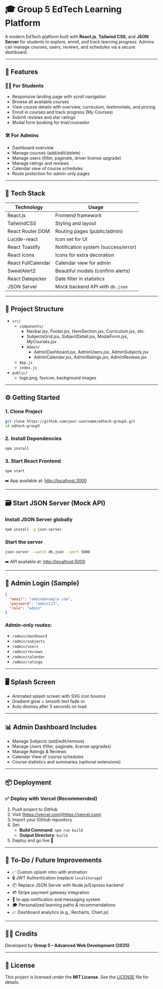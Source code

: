 # 🎓 Group 5 EdTech Learning Platform

A modern EdTech platform built with **React.js**, **Tailwind CSS**, and **JSON Server** for students to explore, enroll, and track learning progress. Admins can manage courses, users, reviews, and schedules via a secure dashboard.

---

## 🚀 Features

### 👩‍🎓 For Students

- Responsive landing page with scroll navigation  
- Browse all available courses  
- View course details with overview, curriculum, testimonials, and pricing  
- Enroll in courses and track progress (My Courses)  
- Submit reviews and star ratings  
- Modal form booking for trial/counselor  

### 🛠️ For Admins

- Dashboard overview  
- Manage courses (add/edit/delete)  
- Manage users (filter, paginate, driver license upgrade)  
- Manage ratings and reviews  
- Calendar view of course schedules  
- Route protection for admin-only pages  

---

## 🧱 Tech Stack

| Technology         | Usage                                |
|--------------------|----------------------------------------|
| React.js           | Frontend framework                     |
| TailwindCSS        | Styling and layout                     |
| React Router DOM   | Routing pages (public/admin)           |
| Lucide-react       | Icon set for UI                        |
| React Toastify     | Notification system (success/error)    |
| React Icons        | Icons for extra decoration             |
| React FullCalendar | Calendar view for admin                |
| SweetAlert2        | Beautiful modals (confirm alerts)      |
| React Datepicker   | Date filter in statistics              |
| JSON Server        | Mock backend API with `db.json`        |

---

## 📁 Project Structure

- `src/`
  - `components/`
    - Navbar.jsx, Footer.jsx, HeroSection.jsx, Curriculum.jsx, etc.
    - SubjectsGrid.jsx, SubjectDetail.jsx, ModalForm.jsx, MyCourses.jsx
    - `Admin/`
      - AdminDashboard.jsx, AdminUsers.jsx, AdminSubjects.jsx
      - AdminCalendar.jsx, AdminRatings.jsx, AdminReviews.jsx
  - `App.js`
  - `index.js`
- `public/`
  - logo.png, favicon, background images

---

## ⚙️ Getting Started

### 1. Clone Project

```bash
git clone https://github.com/your-username/edtech-group5.git
cd edtech-group5
```

### 2. Install Dependencies

```bash
npm install
```

### 3. Start React Frontend

```bash
npm start
```

➡️ App available at: [http://localhost:3000](http://localhost:3000)

---

## 🗃️ Start JSON Server (Mock API)

### Install JSON Server globally

```bash
npm install -g json-server
```

### Start the server

```bash
json-server --watch db.json --port 5000
```

➡️ API available at: [http://localhost:5000](http://localhost:5000)

---

## 🔐 Admin Login (Sample)

```json
{
  "email": "admin@example.com",
  "password": "admin123",
  "role": "admin"
}
```

### Admin-only routes:

- `/admin/dashboard`
- `/admin/subjects`
- `/admin/users`
- `/admin/reviews`
- `/admin/calendar`
- `/admin/ratings`

---

## 🖥️ Splash Screen

- Animated splash screen with SVG icon bounce  
- Gradient glow + smooth text fade-in  
- Auto dismiss after 3 seconds on load  

---

## 📊 Admin Dashboard Includes

- Manage Subjects (add/edit/remove)  
- Manage Users (filter, paginate, license upgrades)  
- Manage Ratings & Reviews  
- Calendar View of course schedules  
- Course statistics and summaries (optional extensions)

---

## 📦 Deployment

### ✅ Deploy with Vercel (Recommended)

1. Push project to GitHub  
2. Visit [https://vercel.com](https://vercel.com)  
3. Import your GitHub repository  
4. Set:
   - **Build Command**: `npm run build`
   - **Output Directory**: `build`  
5. Deploy and go live 🎉

---

## 📌 To-Do / Future Improvements

- ✅ Custom splash intro with animation  
- 🔒 JWT Authentication (replace `localStorage`)  
- 📦 Replace JSON Server with Node.js/Express backend  
- 💳 Stripe payment gateway integration  
- 🔔 In-app notification and messaging system  
- 🎓 Personalized learning paths & recommendations  
- 📈 Dashboard analytics (e.g., Recharts, Chart.js)

---

## 👨‍💻 Credits

Developed by **Group 5 – Advanced Web Development (2025)**

---

## 📄 License

This project is licensed under the **MIT License**. See the [LICENSE](./LICENSE) file for details.
